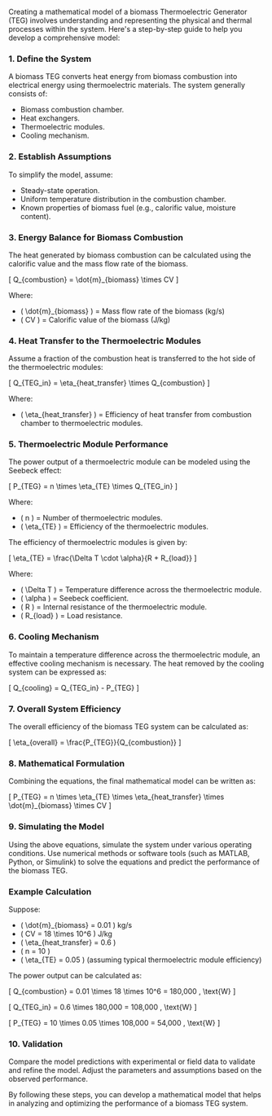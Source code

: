Creating a mathematical model of a biomass Thermoelectric Generator (TEG) involves understanding and representing the physical and thermal processes within the system. Here's a step-by-step guide to help you develop a comprehensive model:

### 1. Define the System
A biomass TEG converts heat energy from biomass combustion into electrical energy using thermoelectric materials. The system generally consists of:
- Biomass combustion chamber.
- Heat exchangers.
- Thermoelectric modules.
- Cooling mechanism.

### 2. Establish Assumptions
To simplify the model, assume:
- Steady-state operation.
- Uniform temperature distribution in the combustion chamber.
- Known properties of biomass fuel (e.g., calorific value, moisture content).

### 3. Energy Balance for Biomass Combustion
The heat generated by biomass combustion can be calculated using the calorific value and the mass flow rate of the biomass.

\[ Q_{combustion} = \dot{m}_{biomass} \times CV \]

Where:
- \( \dot{m}_{biomass} \) = Mass flow rate of the biomass (kg/s)
- \( CV \) = Calorific value of the biomass (J/kg)

### 4. Heat Transfer to the Thermoelectric Modules
Assume a fraction of the combustion heat is transferred to the hot side of the thermoelectric modules:

\[ Q_{TEG\_in} = \eta_{heat\_transfer} \times Q_{combustion} \]

Where:
- \( \eta_{heat\_transfer} \) = Efficiency of heat transfer from combustion chamber to thermoelectric modules.

### 5. Thermoelectric Module Performance
The power output of a thermoelectric module can be modeled using the Seebeck effect:

\[ P_{TEG} = n \times \eta_{TE} \times Q_{TEG\_in} \]

Where:
- \( n \) = Number of thermoelectric modules.
- \( \eta_{TE} \) = Efficiency of the thermoelectric modules.

The efficiency of thermoelectric modules is given by:

\[ \eta_{TE} = \frac{\Delta T \cdot \alpha}{R + R_{load}} \]

Where:
- \( \Delta T \) = Temperature difference across the thermoelectric module.
- \( \alpha \) = Seebeck coefficient.
- \( R \) = Internal resistance of the thermoelectric module.
- \( R_{load} \) = Load resistance.

### 6. Cooling Mechanism
To maintain a temperature difference across the thermoelectric module, an effective cooling mechanism is necessary. The heat removed by the cooling system can be expressed as:

\[ Q_{cooling} = Q_{TEG\_in} - P_{TEG} \]

### 7. Overall System Efficiency
The overall efficiency of the biomass TEG system can be calculated as:

\[ \eta_{overall} = \frac{P_{TEG}}{Q_{combustion}} \]

### 8. Mathematical Formulation
Combining the equations, the final mathematical model can be written as:

\[ P_{TEG} = n \times \eta_{TE} \times \eta_{heat\_transfer} \times \dot{m}_{biomass} \times CV \]

### 9. Simulating the Model
Using the above equations, simulate the system under various operating conditions. Use numerical methods or software tools (such as MATLAB, Python, or Simulink) to solve the equations and predict the performance of the biomass TEG.

### Example Calculation
Suppose:
- \( \dot{m}_{biomass} = 0.01 \) kg/s
- \( CV = 18 \times 10^6 \) J/kg
- \( \eta_{heat\_transfer} = 0.6 \)
- \( n = 10 \)
- \( \eta_{TE} = 0.05 \) (assuming typical thermoelectric module efficiency)

The power output can be calculated as:

\[ Q_{combustion} = 0.01 \times 18 \times 10^6 = 180,000 \, \text{W} \]

\[ Q_{TEG\_in} = 0.6 \times 180,000 = 108,000 \, \text{W} \]

\[ P_{TEG} = 10 \times 0.05 \times 108,000 = 54,000 \, \text{W} \]

### 10. Validation
Compare the model predictions with experimental or field data to validate and refine the model. Adjust the parameters and assumptions based on the observed performance.

By following these steps, you can develop a mathematical model that helps in analyzing and optimizing the performance of a biomass TEG system.